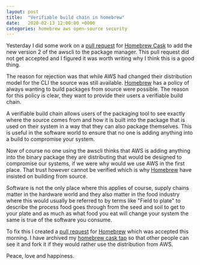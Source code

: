 ```yaml
---
layout: post
title:  "Verifiable build chain in homebrew"
date:   2020-02-13 12:00:00 +0000
categories: homebrew aws open-source security
---
```

Yesterday I did some work on a [pull request][homebrew-cask-pr] for [Homebrew Cask][homebrew-cask] to add the new 
version 2 of the awscli to the package manager. This pull request did not get accepted and I figured it was worth 
writing why I think this is a good thing.

The reason for rejection was that while AWS had changed their distribution model for the CLI the source was still 
available. [Homebrew][homebrew] has a policy of always wanting to build packages from source were possible. The reason
for this policy is clear, they want to provide their users a verifiable build chain.

A verifiable build chain allows users of the packaging tool to see exactly where the source comes from and how it is
built into the package that is used on their system in a way that they can also package themselves. This is useful in 
the software world to ensure that no one is adding anything into a build to compromise your system.

Now of course no one using the awscli thinks that AWS is adding anything into the binary package they are distributing
that would be designed to compromise our systems, if we were why would we use AWS in the first place. That trust however
cannot be verified which is why [Homebrew][homebrew] have insisted on building from source.

Software is not the only place where this applies of course, supply chains matter in the hardware world and they also
matter in the food industry where this would usually be referred to by terms like "Field to plate" to describe the 
process food goes through from the seed and soil to get to your plate and as much as what food you eat will change 
your system the same is true of the software you consume.

To fix this I created a [pull request][homebrew-core-pr] for [Homebrew][homebrew] which was accepted this morning.
I have archived my [homebrew cask tap][awscli-cask-tap] so that other people can see it and fork it if they would 
rather use the distribution from AWS.

Peace, love and happiness.

[homebrew]: https://brew.sh/
[homebrew-cask]: https://github.com/Homebrew/homebrew-cask
[homebrew-cask-pr]: https://github.com/Homebrew/homebrew-cask/pull/76967
[homebrew-core-pr]: https://github.com/Homebrew/homebrew-core/pull/50083
[awscli-cask-tap]: https://github.com/lazzurs/homebrew-awscli
